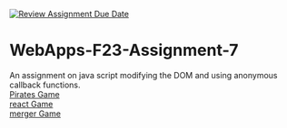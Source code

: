 [![Review Assignment Due Date](https://classroom.github.com/assets/deadline-readme-button-24ddc0f5d75046c5622901739e7c5dd533143b0c8e959d652212380cedb1ea36.svg)](https://classroom.github.com/a/Kv-XePEp)
# WebApps-F23-Assignment-7
An assignment on java script modifying the DOM and using anonymous callback functions.<br>
[Pirates Game](https://44-563-webapps-f23.github.io/44563-webapps-f23-assignment7-Meghanaankam16/pirate.html)<br>
[react Game](https://44-563-webapps-f23.github.io/44563-webapps-f23-assignment7-Meghanaankam16/react.html)<br>
[merger Game](https://44-563-webapps-f23.github.io/44563-webapps-f23-assignment7-Meghanaankam16/merger.html)


